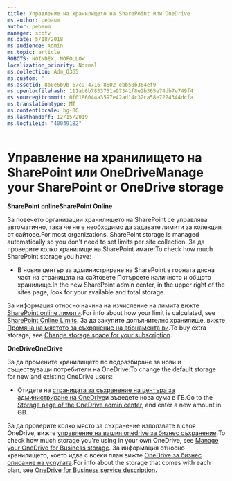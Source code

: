 ```yaml
---
title: Управление на хранилището на SharePoint или OneDrive
ms.author: pebaum
author: pebaum
manager: scotv
ms.date: 5/18/2018
ms.audience: Admin
ms.topic: article
ROBOTS: NOINDEX, NOFOLLOW
localization_priority: Normal
ms.collection: Adm_O365
ms.custom: ''
ms.assetid: 8b0e6b9b-67c9-4716-8602-ebb58b364ef9
ms.openlocfilehash: 111ab6b7833751a97341f8e2b365e74db7e749f4
ms.sourcegitcommit: 0f0186044a3597e42ad14c32ca58e7224344dcfa
ms.translationtype: MT
ms.contentlocale: bg-BG
ms.lasthandoff: 12/15/2019
ms.locfileid: "40049182"
---
```

# <a name="manage-your-sharepoint-or-onedrive-storage"></a><span data-ttu-id="11ae4-102">Управление на хранилището на SharePoint или OneDrive</span><span class="sxs-lookup"><span data-stu-id="11ae4-102">Manage your SharePoint or OneDrive storage</span></span>

 <span data-ttu-id="11ae4-103">**SharePoint online**</span><span class="sxs-lookup"><span data-stu-id="11ae4-103">**SharePoint Online**</span></span>
  
<span data-ttu-id="11ae4-104">За повечето организации хранилището на SharePoint се управлява автоматично, така че не е необходимо да задавате лимити за колекция от сайтове.</span><span class="sxs-lookup"><span data-stu-id="11ae4-104">For most organizations, SharePoint storage is managed automatically so you don't need to set limits per site collection.</span></span> <span data-ttu-id="11ae4-105">За да проверите колко хранилище на SharePoint имате:</span><span class="sxs-lookup"><span data-stu-id="11ae4-105">To check how much SharePoint storage you have:</span></span>
  
- <span data-ttu-id="11ae4-106">В новия център за администриране на SharePoint в горната дясна част на страницата на сайтовете Потърсете наличното и общото хранилище.</span><span class="sxs-lookup"><span data-stu-id="11ae4-106">In the new SharePoint admin center, in the upper right of the sites page, look for your available and total storage.</span></span>
    
<span data-ttu-id="11ae4-107">За информация относно начина на изчисление на лимита вижте [SharePoint online лимити](https://go.microsoft.com/fwlink/p/?LinkID=856113).</span><span class="sxs-lookup"><span data-stu-id="11ae4-107">For info about how your limit is calculated, see [SharePoint Online Limits](https://go.microsoft.com/fwlink/p/?LinkID=856113).</span></span> <span data-ttu-id="11ae4-108">За да закупите допълнително хранилище, вижте [Промяна на мястото за съхранение на абонамента ви](https://go.microsoft.com/fwlink/?linkid=866428).</span><span class="sxs-lookup"><span data-stu-id="11ae4-108">To buy extra storage, see [Change storage space for your subscription](https://go.microsoft.com/fwlink/?linkid=866428).</span></span>
  
 <span data-ttu-id="11ae4-109">**OneDrive**</span><span class="sxs-lookup"><span data-stu-id="11ae4-109">**OneDrive**</span></span>
  
<span data-ttu-id="11ae4-110">За да промените хранилището по подразбиране за нови и съществуващи потребители на OneDrive:</span><span class="sxs-lookup"><span data-stu-id="11ae4-110">To change the default storage for new and existing OneDrive users:</span></span>
  
- <span data-ttu-id="11ae4-111">Отидете на [страницата за съхранение на центъра за администриране на OneDrive](https://admin.onedrive.com/?v=StorageSettings)и въведете нова сума в ГБ.</span><span class="sxs-lookup"><span data-stu-id="11ae4-111">Go to the [Storage page of the OneDrive admin center](https://admin.onedrive.com/?v=StorageSettings), and enter a new amount in GB.</span></span>
    
<span data-ttu-id="11ae4-112">За да проверите колко място за съхранение използвате в своя OneDrive, вижте [управление на вашия onedrive за бизнес съхранение](https://go.microsoft.com/fwlink/?linkid=866429).</span><span class="sxs-lookup"><span data-stu-id="11ae4-112">To check how much storage you're using in your own OneDrive, see [Manage your OneDrive for Business storage](https://go.microsoft.com/fwlink/?linkid=866429).</span></span> <span data-ttu-id="11ae4-113">За информация относно хранилището, което идва с всеки план вижте [OneDrive за бизнес описание на услугата](https://go.microsoft.com/fwlink/p/?LinkID=826071).</span><span class="sxs-lookup"><span data-stu-id="11ae4-113">For info about the storage that comes with each plan, see [OneDrive for Business service description](https://go.microsoft.com/fwlink/p/?LinkID=826071).</span></span>
  

